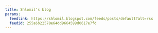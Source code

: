 ```yaml
---
title: Shlomil's blog
params:
  feedlink: https://shlomil.blogspot.com/feeds/posts/default?alt=rss
  feedid: 255a6b22578e64dd9664599d0617e7fd
---
```

